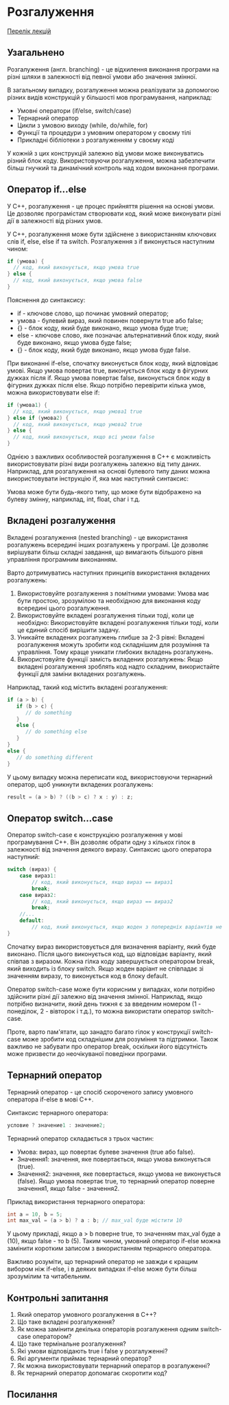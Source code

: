 # Розгалуження

[Перелік лекцій](README.md)

## Узагальнено

Розгалуження (англ. branching) - це відхилення виконання програми на різні шляхи в залежності від певної умови або значення змінної.

В загальному випадку, розгалуження можна реалізувати за допомогою різних видів конструкцій у більшості мов програмування, наприклад:

- Умовні оператори (if/else, switch/case)
- Тернарний оператор
- Цикли з умовою виходу (while, do/while, for)
- Функції та процедури з умовним оператором у своєму тілі
- Прикладні бібліотеки з розгалуженням у своєму коді
  
У кожній з цих конструкцій залежно від умови може виконуватись різний блок коду. Використовуючи розгалуження, можна забезпечити більш гнучкий та динамічний контроль над ходом виконання програми.

## Оператор if...else

У C++, розгалуження - це процес прийняття рішення на основі умови. Це дозволяє програмістам створювати код, який може виконувати різні дії в залежності від різних умов.

У C++, розгалуження може бути здійснене з використанням ключових слів if, else, else if та switch. Розгалуження з if виконується наступним чином:

```cpp
if (умова) {
  // код, який виконується, якщо умова true
} else {
  // код, який виконується, якщо умова false
}
```
Пояснення до синтаксису:

- if - ключове слово, що починає умовний оператор;
- умова - булевий вираз, який повинен повернути true або false;
- {} - блок коду, який буде виконано, якщо умова буде true;
- else - ключове слово, яке позначає альтернативний блок коду, який буде виконано, якщо умова буде false;
- {} - блок коду, який буде виконано, якщо умова буде false.

При виконанні if-else, спочатку виконується блок коду, який відповідає умові. Якщо умова повертає true, виконується блок коду в фігурних дужках після if. Якщо умова повертає false, виконується блок коду в фігурних дужках після else.
Якщо потрібно перевірити кілька умов, можна використовувати else if:

```cpp
if (умова1) {
  // код, який виконується, якщо умова1 true
} else if (умова2) {
  // код, який виконується, якщо умова2 true
} else {
  // код, який виконується, якщо всі умови false
}
```

Однією з важливих особливостей розгалуження в C++ є можливість використовувати різні види розгалужень залежно від типу даних. Наприклад, для розгалуження на основі булевого типу даних можна використовувати інструкцію if, яка має наступний синтаксис:

Умова може бути будь-якого типу, що може бути відображено на булеву змінну, наприклад, int, float, char і т.д.

## Вкладені розгалуження

Вкладені розгалуження (nested branching) - це використання розгалужень всередині інших розгалужень у програмі. Це дозволяє вирішувати більш складні завдання, що вимагають більшого рівня управління програмним виконанням.

Варто дотримуватись наступних принципів використання вкладених розгалужень:

1. Використовуйте розгалуження з помітними умовами: Умова має бути простою, зрозумілою та необхідною для виконання коду всередині цього розгалуження.
2. Використовуйте вкладені розгалуження тільки тоді, коли це необхідно: Використовуйте вкладені розгалуження тільки тоді, коли це єдиний спосіб вирішити задачу.
3. Уникайте вкладених розгалужень глибше за 2-3 рівні: Вкладені розгалуження можуть зробити код складнішим для розуміння та управління. Тому краще уникати глибоких вкладень розгалужень.
4. Використовуйте функції замість вкладених розгалужень: Якщо вкладені розгалуження зроблять код надто складним, використайте функції для заміни вкладених розгалужень.

Наприклад, такий код містить вкладені розгалуження:

```cpp
if (a > b) {
   if (b > c) {
      // do something
   }
   else {
      // do something else
   }
}
else {
   // do something different
}
```
У цьому випадку можна переписати код, використовуючи тернарний оператор, щоб уникнути вкладених розгалужень:

```cpp
result = (a > b) ? ((b > c) ? x : y) : z;
```

## Оператор switch...case

Оператор switch-case є конструкцією розгалуження у мові програмування C++. Він дозволяє обрати одну з кількох гілок в залежності від значення деякого виразу. Синтаксис цього оператора наступний:

```cpp
switch (вираз) {
    case вираз1:
        // код, який виконується, якщо вираз == вираз1
        break;
    case вираз2:
        // код, який виконується, якщо вираз == вираз2
        break;
    //...
    default:
        // код, який виконується, якщо жоден з попередніх варіантів не співпав з виразом
}
```
Спочатку вираз використовується для визначення варіанту, який буде виконано. Після цього виконується код, що відповідає варіанту, який співпав з виразом. Кожна гілка коду завершується оператором break, який виходить із блоку switch. Якщо жоден варіант не співпадає зі значенням виразу, то виконується код в блоку default.

Оператор switch-case може бути корисним у випадках, коли потрібно здійснити різні дії залежно від значення змінної. Наприклад, якщо потрібно визначити, який день тижня є за введеним номером (1 - понеділок, 2 - вівторок і т.д.), то можна використати оператор switch-case.

Проте, варто пам'ятати, що занадто багато гілок у конструкції switch-case може зробити код складнішим для розуміння та підтримки. Також важливо не забувати про оператор break, оскільки його відсутність може призвести до неочікуваної поведінки програми.

## Тернарний оператор

Тернарний оператор - це спосіб скороченого запису умовного оператора if-else в мові C++.

Синтаксис тернарного оператора:

```cpp
условие ? значение1 : значение2;
```

Тернарний оператор складається з трьох частин:

- Умова: вираз, що повертає булеве значення (true або false).
- Значення1: значення, яке повертається, якщо умова виконується (true).
- Значення2: значення, яке повертається, якщо умова не виконується (false).
Якщо умова повертає true, то тернарний оператор поверне значення1, якщо false - значення2.

Приклад використання тернарного оператора:

```cpp
int a = 10, b = 5;
int max_val = (a > b) ? a : b; // max_val буде містити 10
```
У цьому прикладі, якщо a > b поверне true, то значенням max_val буде a (10), якщо false - то b (5). Таким чином, умовний оператор if-else можна замінити коротким записом з використанням тернарного оператора.

Важливо розуміти, що тернарний оператор не завжди є кращим вибором ніж if-else, і в деяких випадках if-else може бути більш зрозумілим та читабельним.

## Контрольні запитання

1. Який оператор умовного розгалуження в C++?
2. Що таке вкладені розгалуження?
3. Як можна замінити декілька операторів розгалуження одним switch-case оператором?
4. Що таке термінальне розгалуження?
5. Які умови відповідають true і false у розгалуженні?
6. Які аргументи приймає тернарний оператор?
7. Як можна використовувати тернарний оператор в розгалуженні?
8. Як тернарний оператор допомагає скоротити код?

## Посилання